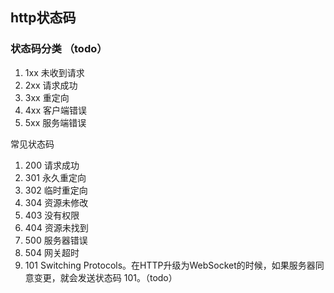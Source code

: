 ## http状态码

### 状态码分类 （todo）
1. 1xx 未收到请求
2. 2xx 请求成功
3. 3xx 重定向
4. 4xx 客户端错误
5. 5xx 服务端错误

常见状态码

1. 200 请求成功
2. 301 永久重定向
3. 302 临时重定向
4. 304 资源未修改
5. 403 没有权限
6. 404 资源未找到 
7. 500 服务器错误
8. 504 网关超时
9. 101 Switching Protocols。在HTTP升级为WebSocket的时候，如果服务器同意变更，就会发送状态码 101。（todo）

